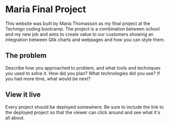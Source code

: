 # Maria Final Project 

  This website was built by Maria Thomasson as my final project at the Technigo coding bootcamp. The project is a combination between school and my new job and aims to create value to our customers showing an integration between Qlik charts and webpages and how you can style them.

## The problem

Describe how you approached to problem, and what tools and techniques you used to solve it. How did you plan? What technologies did you use? If you had more time, what would be next?

## View it live

Every project should be deployed somewhere. Be sure to include the link to the deployed project so that the viewer can click around and see what it's all about.
